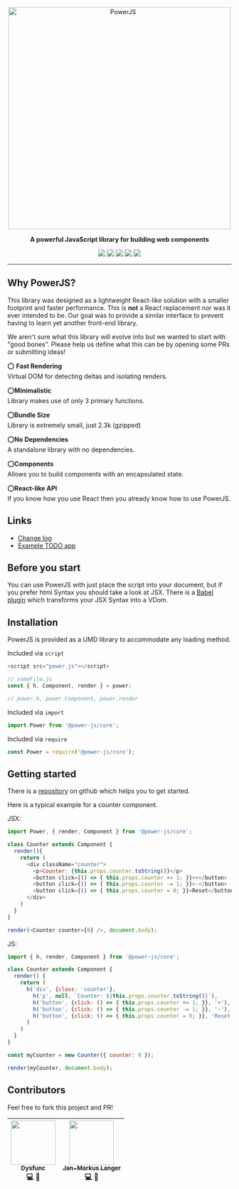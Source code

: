 <p align="center" ><a href="https://github.com/power-js/power-js"><img alt="PowerJS" src="https://user-images.githubusercontent.com/1918732/47967954-4538fe00-e018-11e8-9ca6-6f7a433c2196.png" width="500" height="auto"/></a></p>

<p align="center"><strong>A powerful JavaScript library for building web components</strong></p>

<p align="center">  
  <img src="https://img.shields.io/github/license/power-js/power-js.svg">
  <img src="https://travis-ci.com/power-js/power-js.svg?branch=master">
  <img src="https://codecov.io/gh/power-js/power-js/branch/master/graph/badge.svg">
  <img src="https://img.shields.io/github/size/power-js/power-js/dist/power.js.svg">
  <img src="https://img.shields.io/badge/PRs-welcome-brightgreen.svg">
</p>

---

## Why PowerJS?
This library was designed as a lightweight React-like solution with a smaller footprint and faster performance. This is **not** a React replacement nor was it ever intended to be. Our goal was to provide a similar interface to prevent having to learn yet another front-end library. 

We aren't sure what this library will evolve into but we wanted to start with "good bones". Please help us define what this can be by opening some PRs or submitting ideas!


⭕ **Fast Rendering**
<br>Virtual DOM for detecting deltas and isolating renders.

⭕**Minimalistic**
<br>Library makes use of only 3 primary functions.

⭕**Bundle Size**
<br>Library is extremely small, just 2.3k (gzipped)

⭕**No Dependencies**
<br>A standalone library with no dependencies.

⭕**Components**
<br>Allows you to build components with an encapsulated state.

⭕**React-like API**
<br>If you know how you use React then you already know how to use PowerJS.

## Links

- <a href="https://github.com/power-js/power-js/blob/master/CHANGELOG.md">Change log</a>
- <a href="https://github.com/power-js/todo-app">Example TODO app</a>

## Before you start
You can use PowerJS with just place the script into your document, but if you prefer html Syntax you should take a look at JSX. There is a <a href="https://babeljs.io/docs/en/babel-plugin-transform-react-jsx/">Babel plugin</a> which transforms your JSX Syntax into a VDom.

## Installation

PowerJS is provided as a UMD library to accommodate any loading method.

Included via `script`
```js
<script src="power.js"></script>

// someFile.js
const { h, Component, render } = power;

// power.h, power.Component, power.render
```

Included via `import`
```js
import Power from '@power-js/core';

```

Included via `require`
```js
const Power = require('@power-js/core');

```

## Getting started

There is a <a href="https://github.com/janmarkuslanger/powerjs-starter">repository</a> on github which helps you to get started.

Here is a typical example for a counter component.

JSX:

```js
import Power, { render, Component } from '@power-js/core';

class Counter extends Component {
  render(){
    return (
      <div className="counter">
        <p>Counter: {this.props.counter.toString()}</p>
        <button click={() => { this.props.counter += 1; }}>+</button>
        <button click={() => { this.props.counter -= 1; }}>-</button>
        <button click={() => { this.props.counter = 0; }}>Reset</button>
      </div>
    )
  }
}

render(<Counter counter={0} />, document.body);
```

JS:

```js
import { h, render, Component } from '@power-js/core';

class Counter extends Component {
  render() {
    return (
      h('div', {class: 'counter'},
        h('p', null, `Counter: ${this.props.counter.toString()}`),
        h('button', {click: () => { this.props.counter += 1; }}, '+'),
        h('button', {click: () => { this.props.counter -= 1; }}, '-'),
        h('button', {click: () => { this.props.counter = 0; }}, 'Reset')
      )
    )
  }
}

const myCounter = new Counter({ counter: 0 });

render(myCounter, document.body);
```

## Contributors

Feel free to fork this project and PR!

| [<img src="https://avatars.githubusercontent.com/u/1918732?v=3" width="100px;"/><br /><sub><b>Dysfunc</b></sub>](https://github.com/dysfunc)<br />💻 👀 | [<img src="https://avatars.githubusercontent.com/u/26633123?v=3" width="100px;"/><br /><sub><b>Jan-Markus Langer</b></sub>](https://github.com/janmarkuslanger)<br />💻 👀 |
| :---: | :---: |
